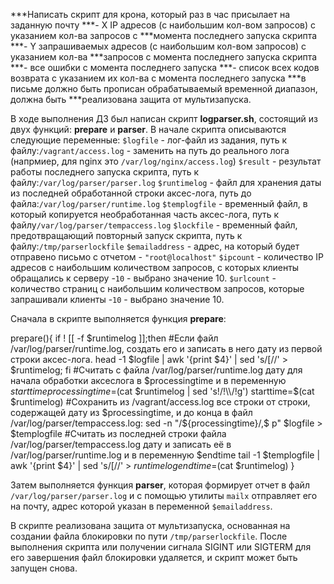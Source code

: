 ***Написать скрипт для крона, который раз в час присылает на заданную почту
***- X IP адресов (с наибольшим кол-вом запросов) с указанием кол-ва запросов c ***момента последнего запуска скрипта
***- Y запрашиваемых адресов (с наибольшим кол-вом запросов) с указанием кол-ва ***запросов c момента последнего запуска скрипта
***- все ошибки c момента последнего запуска
***- список всех кодов возврата с указанием их кол-ва с момента последнего запуска
***в письме должно быть прописан обрабатываемый временной диапазон, должна быть ***реализована защита от мультизапуска.

В ходе выполнения ДЗ был написан скрипт **logparser.sh**, состоящий из двух функций: **prepare** и **parser**. В начале скрипта описываются следующие переменные:
`$logfile` - лог-файл из задания, путь к файлу:`/vagrant/access.log` - заменить на путь до реального лога (напрмиер, для nginx это `/var/log/nginx/access.log`)
`$result` - результат работы последнего запуска скрипта, путь к файлу:`/var/log/parser/parser.log`
`$runtimelog` - файл для хранения даты из последней обработанной строки аксес-лога, путь до файла:`/var/log/parser/runtime.log`
`$templogfile` - временный файл, в который копируется необработанная часть аксес-лога, путь к файлу`/var/log/parser/tempaccess.log`
`$lockfile` - временный файл, предотвращающий повторный запуск скрипта, путь к файлу:`/tmp/parserlockfile`
`$emailaddress` - адрес, на который будет отправено письмо с отчетом - `"root@localhost"`
`$ipcount` - количество IP адресов с наибольшим количеством запросов, с которых клиенты обращались к серверу -`10` - выбрано значение 10.
`$urlcount` - количество страниц с наибольшим количеством запросов, которые запрашивали клиенты -`10` - выбрано значение 10.


Сначала в скрипте выполняется функция **prepare**:

prepare(){
    if ! [[  -f $runtimelog ]];then
#Если файл /var/log/parser/runtime.log, создать его и записать в него дату из первой строки аксес-лога. 
        head -1 $logfile | awk '{print $4}' | sed 's/\[//' > $runtimelog;
    fi
#Считать с файла /var/log/parser/runtime.log дату для начала обработки аксеслога в $processingtime и в переменную $starttime
    processingtime=$(cat $runtimelog | sed 's!/!\\/!g')
    starttime=$(cat $runtimelog)
#Сохранить из /vagrant/access.log все строки от строки, содержащей дату из $processingtime, и до конца в файл /var/log/parser/tempaccess.log:
    sed -n "/${processingtime}/,$ p" $logfile > $templogfile
#Считать из последней строки файла /var/log/parser/tempaccess.log дату и записать её в /var/log/parser/runtime.log и в переменную $endtime
    tail -1 $templogfile | awk '{print $4}' | sed 's/\[//' > $runtimelog
    endtime=$(cat $runtimelog)
}

Затем выполняется функция **parser**, которая формирует отчет в файл `/var/log/parser/parser.log` и с помощью утилиты `mailx` отправляет его на почту, адрес которой указан в переменной `$emailaddress`. 

В скрипте реализована защита от мультизапуска, основанная на создании файла блокировки по пути `/tmp/parserlockfile`. После выполнения скрипта или получении сигнала SIGINT или SIGTERM для его завершения файл блокировки удаляется, и скрипт может быть запущен снова.
